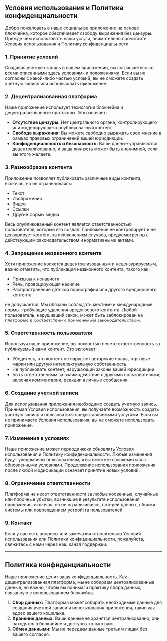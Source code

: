 
## Условия использования и Политика конфиденциальности

Добро пожаловать в наше социальное приложение на основе блокчейна, которое обеспечивает свободу выражения без цензуры. Прежде чем использовать наши услуги, внимательно прочитайте Условия использования и Политику конфиденциальности.

### 1. Принятие условий

Создавая учетную запись в нашем приложении, вы соглашаетесь со всеми описанными здесь условиями и положениями. Если вы не согласны с какой-либо частью условий, вы не сможете создать учетную запись или использовать приложение.

### 2. Децентрализованная платформа

Наше приложение использует технологии блокчейна и децентрализованные протоколы. Это означает:

- **Отсутствие цензуры:** Нет центрального органа, контролирующего или модерирующего опубликованный контент.
- **Свобода выражения:** Вы можете свободно выражать свое мнение в рамках правовых ограничений вашей юрисдикции.
- **Конфиденциальность и безопасность:** Ваши данные управляются децентрализованно, и ваша личность может быть анонимной, если вы этого желаете.

### 3. Разнообразие контента

Приложение позволяет публиковать различные виды контента, включая, но не ограничиваясь:

- Текст
- Изображения
- Видео
- Ссылки
- Другие формы медиа

Весь опубликованный контент является ответственностью пользователя, который его создал. Приложение не контролирует и не цензурирует контент, за исключением случаев, предусмотренных действующим законодательством и нормативными актами.

### 4. Запрещение незаконного контента

Хотя приложение является децентрализованным и нецензурируемым, важно отметить, что публикация незаконного контента, такого как:

- Призывы к ненависти
- Речь, провоцирующая насилие
- Распространение детской порнографии или другого вредоносного контента

не допускается. Мы обязаны соблюдать местные и международные нормы, требующие удаления вредоносного контента. Любой пользователь, нарушивший закон, может быть заблокирован на платформе в соответствии с применимым законодательством.

### 5. Ответственность пользователя

Используя наше приложение, вы полностью несете ответственность за публикуемый вами контент. Это включает:

- Убедитесь, что контент не нарушает авторские права, торговые марки или другую интеллектуальную собственность.
- Не публиковать контент, нарушающий законы вашей юрисдикции.
- Быть ответственным за взаимодействие с другими пользователями, включая комментарии, реакции и личные сообщения.

### 6. Создание учетной записи

Для использования приложения необходимо создать учетную запись. Принимая Условия использования, вы получаете возможность создать учетную запись и пользоваться предоставляемыми услугами. Если вы не принимаете Условия использования, вы не сможете использовать приложение.

### 7. Изменения в условиях

Наше приложение может периодически обновлять Условия использования и Политику конфиденциальности. Любые изменения будут уведомлены пользователям, и вы сможете ознакомиться с обновленными условиями. Продолжение использования приложения после любой модификации означает принятие новых условий.

### 8. Ограничение ответственности

Платформа не несет ответственности за любые косвенные, случайные или побочные убытки, возникшие в результате использования приложения, включая, но не ограничиваясь, потерей данных, сбоями системы или повреждением устройств пользователей.

### 9. Контакт

Если у вас есть вопросы или замечания относительно Условий использования или Политики конфиденциальности, пожалуйста, свяжитесь с нами через наш канал поддержки.

---

## Политика конфиденциальности

Наше приложение ценит вашу конфиденциальность. Как децентрализованная платформа, мы не собираем централизованные данные, но важно, чтобы вы понимали практику сбора данных, связанную с использованием блокчейна.

1. **Сбор данных:** Платформа может собирать необходимые данные для создания учетной записи и использования приложения, такие как адрес вашего кошелька.
2. **Хранение данных:** Ваши данные не хранятся централизованно; они находятся в блокчейне и доступны только вам.
3. **Обмен данными:** Мы не передаем данные третьим лицам без вашего согласия.
